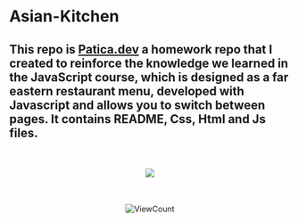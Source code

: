 # Asian-Kitchen

## This repo is [Patica.dev](https://www.patika.dev/tr) a homework repo that I created to reinforce the knowledge we learned in the JavaScript course, which is designed as a far eastern restaurant menu, developed with Javascript and allows you to switch between pages. It contains README, Css, Html and Js files.

<br/>

<br/>

<div width="100%" align="center">
<a title="Empty"><img height="auto" width="auto" src="https://github.com/Overated/Asian-Kitchen/blob/main/img/Readme.gif?raw=true" />

</div>

<br/>

<br/>

<div width="100%" align="center">
    <p align="center">
    <img alt="ViewCount" src=https://visitor-badge.glitch.me/badge?page_id=Overated&left_color=grey&right_color=green />
</p>
